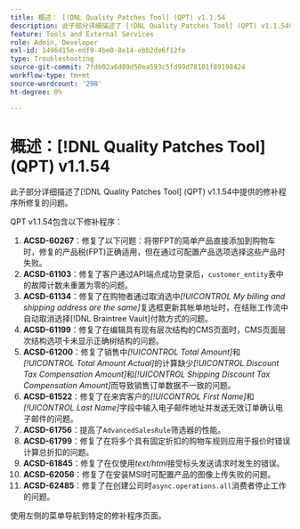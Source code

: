 ```yaml
---
title: 概述： [!DNL Quality Patches Tool] (QPT) v1.1.54
description: 此子部分详细描述了 [!DNL Quality Patches Tool] (QPT) v1.1.54中提供的修补程序所修复的问题。
feature: Tools and External Services
role: Admin, Developer
exl-id: 1496d15e-edf9-4be0-8e14-ebb2de6f12fe
type: Troubleshooting
source-git-commit: 7fdb02a6d89d50ea593c5fd99d78101f89198424
workflow-type: tm+mt
source-wordcount: '298'
ht-degree: 0%

---
```


# 概述：[!DNL Quality Patches Tool] (QPT) v1.1.54

此子部分详细描述了[!DNL Quality Patches Tool] (QPT) v1.1.54中提供的修补程序所修复的问题。

QPT v1.1.54包含以下修补程序：

1. **ACSD-60267**：修复了以下问题：将带FPT的简单产品直接添加到购物车时，修复的产品税(FPT)正确适用，但在通过可配置产品选项选择这些产品时失败。
1. **ACSD-61103**：修复了客户通过API端点成功登录后，`customer_entity`表中的故障计数未重置为零的问题。
1. **ACSD-61134**：修复了在购物者通过取消选中&#x200B;*[!UICONTROL My billing and shipping address are the same]*&#x200B;复选框更新其帐单地址时，在结账工作流中自动取消选择[!DNL Braintree Vault]付款方式的问题。
1. **ACSD-61199**：修复了在编辑具有现有层次结构的CMS页面时，CMS页面层次结构选项卡未显示正确树结构的问题。
1. **ACSD-61200**：修复了销售中&#x200B;*[!UICONTROL Total Amount]*&#x200B;和&#x200B;*[!UICONTROL Total Amount Actual]*&#x200B;的计算缺少&#x200B;*[!UICONTROL Discount Tax Compensation Amount]*&#x200B;和&#x200B;*[!UICONTROL Shipping Discount Tax Compensation Amount]*&#x200B;而导致销售订单数据不一致的问题。
1. **ACSD-61522**：修复了在来宾客户的&#x200B;*[!UICONTROL First Name]*&#x200B;和&#x200B;*[!UICONTROL Last Name]*&#x200B;字段中输入电子邮件地址并发送无效订单确认电子邮件的问题。
1. **ACSD-61756**：提高了`AdvancedSalesRule`筛选器的性能。
1. **ACSD-61799**：修复了在将多个具有固定折扣的购物车规则应用于报价时错误计算总折扣的问题。
1. **ACSD-61845**：修复了在仅使用&#x200B;*text/html*&#x200B;接受标头发送请求时发生的错误。
1. **ACSD-62056**：修复了在安装MSI时可配置产品的图像上传失败的问题。
1. **ACSD-62485**：修复了在创建公司时`async.operations.all`消费者停止工作的问题。

使用左侧的菜单导航到特定的修补程序页面。
